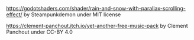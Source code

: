https://godotshaders.com/shader/rain-and-snow-with-parallax-scrolling-effect/ by Steampunkdemon under MIT license

https://clement-panchout.itch.io/yet-another-free-music-pack by Clement Panchout under CC-BY 4.0
